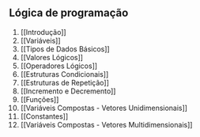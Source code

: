 ## Lógica de programação
1. [[Introdução]]
2. [[Variáveis]]
3. [[Tipos de Dados Básicos]]
4. [[Valores Lógicos]]
5. [[Operadores Lógicos]]
6. [[Estruturas Condicionais]]
7. [[Estruturas de Repetição]]
8. [[Incremento e Decremento]]
9. [[Funções]]
10. [[Variáveis Compostas - Vetores Unidimensionais]]
11. [[Constantes]]
12. [[Variáveis Compostas - Vetores Multidimensionais]]